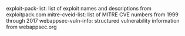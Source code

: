 exploit-pack-list: list of exploit names and descriptions from exploitpack.com 
mitre-cveid-list: list of MITRE CVE numbers from 1999 through 2017
webappsec-vuln-info: structured vulnerability information from webappsec.org
